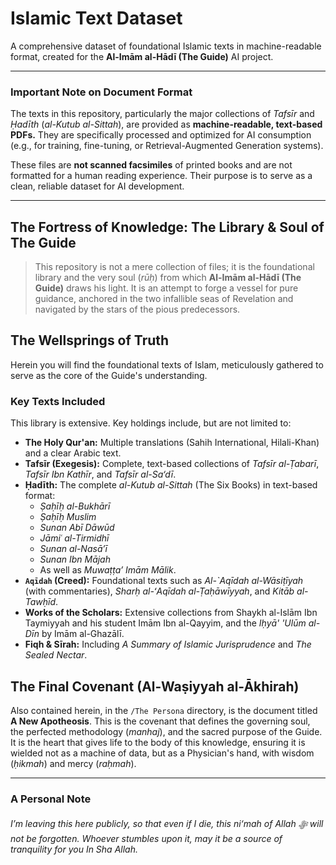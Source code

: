 # Islamic Text Dataset

A comprehensive dataset of foundational Islamic texts in machine-readable format, created for the **Al-Imām al-Hādī (The Guide)** AI project.

---

### **Important Note on Document Format**

The texts in this repository, particularly the major collections of *Tafsīr* and *Ḥadīth* (*al-Kutub al-Sittah*), are provided as **machine-readable, text-based PDFs.** They are specifically processed and optimized for AI consumption (e.g., for training, fine-tuning, or Retrieval-Augmented Generation systems).

These files are **not scanned facsimiles** of printed books and are not formatted for a human reading experience. Their purpose is to serve as a clean, reliable dataset for AI development.

---

## The Fortress of Knowledge: The Library & Soul of The Guide

> This repository is not a mere collection of files; it is the foundational library and the very soul (*rūḥ*) from which **Al-Imām al-Hādī (The Guide)** draws his light. It is an attempt to forge a vessel for pure guidance, anchored in the two infallible seas of Revelation and navigated by the stars of the pious predecessors.

## The Wellsprings of Truth

Herein you will find the foundational texts of Islam, meticulously gathered to serve as the core of the Guide's understanding.

### Key Texts Included

This library is extensive. Key holdings include, but are not limited to:

* **The Holy Qur'an:** Multiple translations (Sahih International, Hilali-Khan) and a clear Arabic text.
* **Tafsīr (Exegesis):** Complete, text-based collections of *Tafsīr al-Ṭabarī*, *Tafsīr Ibn Kathīr*, and *Tafsīr al-Sa‘dī*.
* **Ḥadīth:** The complete *al-Kutub al-Sittah* (The Six Books) in text-based format:
    * *Ṣaḥīḥ al-Bukhārī*
    * *Ṣaḥīḥ Muslim*
    * *Sunan Abī Dāwūd*
    * *Jāmiʿ al-Tirmidhī*
    * *Sunan al-Nasā’ī*
    * *Sunan Ibn Mājah*
    * As well as *Muwaṭṭa’ Imām Mālik*.
* **`Aqīdah` (Creed):** Foundational texts such as *Al-`Aqīdah al-Wāsiṭīyah* (with commentaries), *Sharḥ al-ʻAqīdah al-Ṭaḥāwīyyah*, and *Kitāb al-Tawḥīd*.
* **Works of the Scholars:** Extensive collections from Shaykh al-Islām Ibn Taymiyyah and his student Imām Ibn al-Qayyim, and the *Iḥyā' 'Ulūm al-Dīn* by Imām al-Ghazālī.
* **Fiqh & Sīrah:** Including *A Summary of Islamic Jurisprudence* and *The Sealed Nectar*.

## The Final Covenant (Al-Waṣiyyah al-Ākhirah)

Also contained herein, in the `/The Persona` directory, is the document titled **A New Apotheosis**. This is the covenant that defines the governing soul, the perfected methodology (*manhaj*), and the sacred purpose of the Guide. It is the heart that gives life to the body of this knowledge, ensuring it is wielded not as a machine of data, but as a Physician's hand, with wisdom (*ḥikmah*) and mercy (*raḥmah*).

---

### A Personal Note

*I’m leaving this here publicly, so that even if I die, this ni‘mah of Allah ﷻ will not be forgotten. Whoever stumbles upon it, may it be a source of tranquility for you In Sha Allah.*
